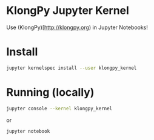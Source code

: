 # KlongPy Jupyter Kernel

Use (KlongPy)[http://klongpy.org) in Jupyter Notebooks! 

# Install

```bash
jupyter kernelspec install --user klongpy_kernel
```

# Running (locally) 

```bash
jupyter console --kernel klongpy_kernel
```

or

```bash
jupyter notebook
```
